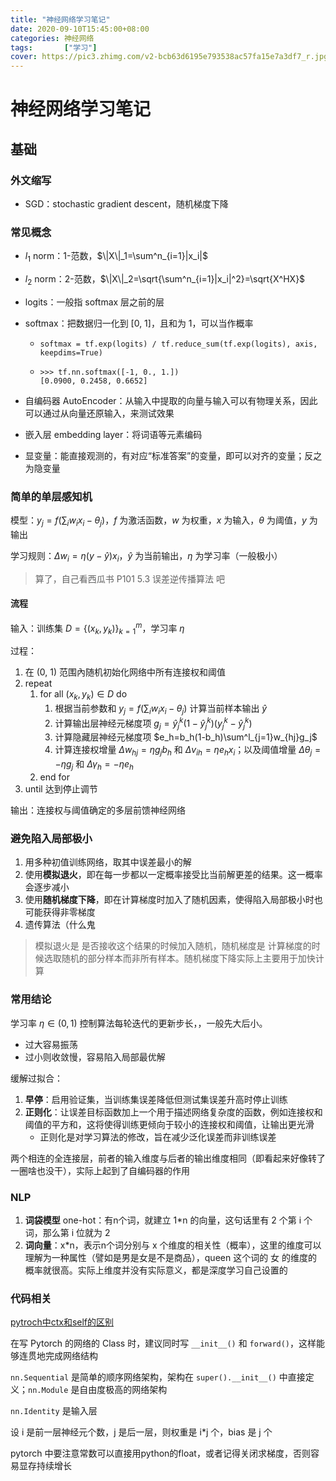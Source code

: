 ```yaml
---
title: "神经网络学习笔记"
date: 2020-09-10T15:45:00+08:00
categories: 神经网络
tags:		["学习"]
cover: https://pic3.zhimg.com/v2-bcb63d6195e793538ac57fa15e7a3df7_r.jpg
---
```


# 神经网络学习笔记

## 基础

### 外文缩写

- SGD：stochastic gradient descent，随机梯度下降

### 常见概念

- $l_1$ norm：1-范数，$\|X\|_1=\sum^n_{i=1}|x_i|$
- $l_2$ norm：2-范数，$\|X\|_2=\sqrt{\sum^n_{i=1}|x_i|^2}=\sqrt{X^HX}$
- logits：一般指 softmax 层之前的层
- softmax：把数据归一化到 [0, 1]，且和为 1，可以当作概率
  - `softmax = tf.exp(logits) / tf.reduce_sum(tf.exp(logits), axis, keepdims=True)`
  - ```
    >>> tf.nn.softmax([-1, 0., 1.])
    [0.0900, 0.2458, 0.6652]
    ```

- 自编码器 AutoEncoder：从输入中提取的向量与输入可以有物理关系，因此可以通过从向量还原输入，来测试效果
- 嵌入层 embedding layer：将词语等元素编码
- 显变量：能直接观测的，有对应“标准答案”的变量，即可以对齐的变量；反之为隐变量

### 简单的单层感知机

模型：$y_j=f(\sum_iw_ix_i-\theta_j)$，$f$ 为激活函数，$w$ 为权重，$x$ 为输入，$\theta$ 为阈值，$y$ 为输出

学习规则：$\Delta{w_i}=\eta(y-\hat{y})x_i$，$\hat{y}$ 为当前输出，$\eta$ 为学习率（一般极小）

> 算了，自己看西瓜书 P101 5.3 误差逆传播算法 吧

#### 流程

输入：训练集 $D=\{(x_k,y_k)\}^m_{k=1}$，学习率 $\eta$

过程：
1. 在 (0, 1) 范围內随机初始化网络中所有连接权和阈值
2. repeat
   1. for all $(x_k,y_k)\in{D}$ do
      1. 根据当前参数和 $y_j=f(\sum_iw_ix_i-\theta_j)$ 计算当前样本输出 $\hat{y}$
      2. 计算输出层神经元梯度项 $g_j=\hat{y}^k_j(1-\hat{y}^k_j)(y^k_j-\hat{y}^k_j)$
      3. 计算隐藏层神经元梯度项 $e_h=b_h(1-b_h)\sum^l_{j=1}w_{hj}g_j$
      4. 计算连接权增量 $\Delta{w_{hj}}=\eta{g_j}b_h$ 和 $\Delta{v_{ih}}=\eta{e_h}x_i$；以及阈值增量 $\Delta{\theta_j}=-\eta{g_j}$ 和 $\Delta{\gamma_h}=-\eta{e_h}$
   2. end for
3. until 达到停止调节

输出：连接权与阈值确定的多层前馈神经网络

### 避免陷入局部极小

1. 用多种初值训练网络，取其中误差最小的解
2. 使用**模拟退火**，即在每一步都以一定概率接受比当前解更差的结果。这一概率会逐步减小
3. 使用**随机梯度下降**，即在计算梯度时加入了随机因素，使得陷入局部极小时也可能获得非零梯度
4. 遗传算法（什么鬼

> 模拟退火是 是否接收这个结果的时候加入随机，随机梯度是 计算梯度的时候选取随机的部分样本而非所有样本。随机梯度下降实际上主要用于加快计算

### 常用结论

学习率 $\eta\in(0,1)$ 控制算法每轮迭代的更新步长，，一般先大后小。
- 过大容易振荡
- 过小则收敛慢，容易陷入局部最优解

缓解过拟合：
1. **早停**：启用验证集，当训练集误差降低但测试集误差升高时停止训练
2. **正则化**：让误差目标函数加上一个用于描述网络复杂度的函数，例如连接权和阈值的平方和，这将使得训练更倾向于较小的连接权和阈值，让输出更光滑
   - 正则化是对学习算法的修改，旨在减少泛化误差而非训练误差

两个相连的全连接层，前者的输入维度与后者的输出维度相同（即看起来好像转了一圈啥也没干），实际上起到了自编码器的作用

### NLP

1. **词袋模型** one-hot：有n个词，就建立 1*n 的向量，这句话里有 2 个第 i 个词，那么第 i 位就为 2
2. **词向量**：x*n，表示n个词分别与 x 个维度的相关性（概率），这里的维度可以理解为一种属性（譬如是男是女是不是商品），queen 这个词的 女 的维度的概率就很高。实际上维度并没有实际意义，都是深度学习自己设置的

### 代码相关

[pytroch中ctx和self的区别](https://blog.csdn.net/littlehaes/article/details/103828130)

在写 Pytorch 的网络的 Class 时，建议同时写 `__init__()` 和 `forward()`，这样能够连贯地完成网络结构

`nn.Sequential` 是简单的顺序网络架构，架构在 `super().__init__()`  中直接定义；`nn.Module` 是自由度极高的网络架构

`nn.Identity` 是输入层

设 i 是前一层神经元个数，j 是后一层，则权重是 i*j 个，bias 是 j 个

pytorch 中要注意常数可以直接用python的float，或者记得关闭求梯度，否则容易显存持续增长
